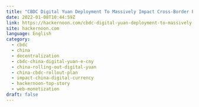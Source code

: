 ```yaml
---
title: "CBDC Digital Yuan Deployment To Massively Impact Cross-Border Policy Regulators' Decisions"
date: 2022-01-08T10:44:59Z
link: https://hackernoon.com/cbdc-digital-yuan-deployment-to-massively-impact-cross-border-policy-regulators-decisions?source=rss&utm_medium=RSS&utm_source=news.12bit.vn
site: hackernoon.com
language: English
category:
  - cbdc
  - china
  - decentralization
  - cbdc-china-digital-yuan-e-cny
  - china-rolling-out-digital-yuan
  - china-cbdc-rollout-plan
  - impact-china-digital-currency
  - hackernoon-top-story
  - web-monetization
draft: false
---
```

